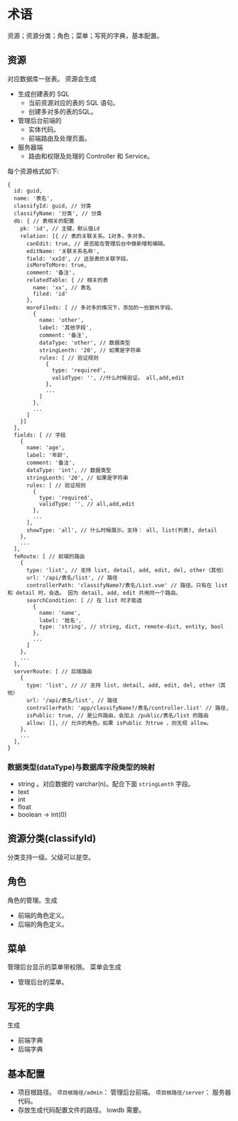 # 术语
资源；资源分类；角色；菜单；写死的字典，基本配置。

## 资源
对应数据库一张表。 资源会生成 
* 生成创建表的 SQL
  * 当前资源对应的表的 SQL 语句。
  * 创建多对多的表的SQL。
* 管理后台前端的
  * 实体代码。
  * 前端路由及处理页面。
* 服务器端
  * 路由和权限及处理的 Controller 和 Service。

每个资源格式如下: 

```
{
  id: guid,
  name: '表名',
  classifyId: guid, // 分类
  classifyName: '分类', // 分类
  db: { // 表相关的配置
    pk: 'id', // 主键，默认值id
    relation: [{ // 表的关联关系。1对多，多对多。
      canEdit: true, // 是否能在管理后台中做新增和编辑。
      editName: '关联关系名称',
      field: 'xxId', // 这张表的关联字段。
      isMoreToMore: true,
      comment: '备注',
      relatedTable: { // 相关的表
        name: 'xx', // 表名
        filed: 'id'
      },
      moreFileds: [ // 多对多的情况下，添加的一些额外字段。
        {
          name: 'other',
          label: '其他字段',
          comment: '备注',
          dataType: 'other', // 数据类型
          stringLenth: '20', // 如果是字符串
          rules: [ // 验证规则
            { 
              type: 'required',
              validType: '', //什么时候验证。 all,add,edit
            },
            ...
          ]
        },
        ...
      ]
    }]
  },
  fields: [ // 字段
    {
      name: 'age',
      label: '年龄',
      comment: '备注',
      dataType: 'int', // 数据类型
      stringLenth: '20', // 如果是字符串
      rules: [ // 验证规则
        { 
          type: 'required',
          validType: '', // all,add,edit
        },
        ...
      ],
      showType: 'all', // 什么时候展示。支持： all, list(列表), detail 
    },
    ...
  ],
  feRoute: [ // 前端的路由
    { 
      type: 'list', // 支持 list, detail, add, edit, del, other（其他）
      url: '/api/表名/list', // 路径
      controllerPath: 'classifyName?/表名/List.vue' // 路径。只有在 list 和 detail 时，会选。 因为 detail, add, edit 共用同一个路由。
      searchCondition: [ // 在 list 时才能选
        { 
          name: 'name',
          label: '姓名',
          type: 'string', // string, dict, remote-dict, entity, bool
        },
        ...
      ]
    },
    ...
  ],
  serverRoute: [ // 后端路由
    {
      type: 'list', // // 支持 list, detail, add, edit, del, other（其他）
      url: '/api/表名/list', // 路径
      controllerPath: 'app/classifyName?/表名/controller.list' // 路径,
      isPublic: true, // 是公共路由，会加上 /public/表名/list 的路由
      allow: [], // 允许的角色。如果 isPublic 为true ，则无视 allow。
    },
    ...
  ],
}
```

### 数据类型(dataType)与数据库字段类型的映射
* string 。对应数据的 varchar(n)。配合下面 `stringLenth` 字段。
* text
* int
* float
* boolean -> int(0)

## 资源分类(classifyId)
分类支持一级。父级可以是空。


## 角色
角色的管理。生成
* 前端的角色定义。
* 后端的角色定义。

## 菜单
管理后台显示的菜单带权限。 菜单会生成
* 管理后台的菜单。


## 写死的字典
生成
* 前端字典
* 后端字典

## 基本配置
* 项目根路径。 `项目根路径/admin`： 管理后台前端。 `项目根路径/server`： 服务器代码。
* 存放生成代码配置文件的路径。 lowdb 需要。



